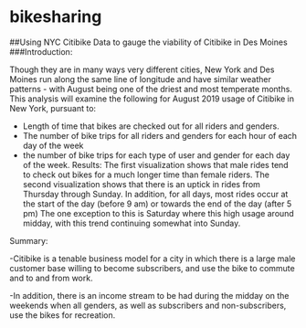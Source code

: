 # bikesharing

##Using NYC Citibike Data to gauge the viability of Citibike in Des Moines
###Introduction:

Though they are in many ways very different cities, New York and Des Moines run along the same line of longitude and have similar weather patterns - with August being one of the driest and most temperate months. This analysis will examine the following for August 2019 usage of Citibike in New York, pursuant to: 

 - Length of time that bikes are checked out for all riders and genders.
- The number of bike trips for all riders and genders for each hour of each day of the week
- the number of bike trips for each type of user and gender for each day of the week.
Results:
The first visualization shows that male rides tend to check out bikes for a much longer time than female riders. 
The second visualization shows that there is an uptick in rides from Thursday through Sunday. In addition, for all days, most rides occur at the start of the day (before 9 am) or towards the end of the day (after 5 pm)
The one exception to this is Saturday where this high usage around midday, with this trend continuing somewhat into Sunday.


Summary:

-Citibike is a tenable business model for a city in which there is a large male customer base willing to become subscribers, and use the bike to commute and to and from work. 

-In addition, there is an income stream to be had during the midday on the weekends when all genders, as well as subscribers and non-subscribers, use the bikes for recreation.
